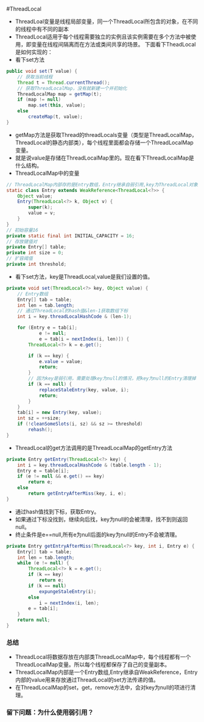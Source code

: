 #ThreadLocal
- ThreadLoal变量是线程局部变量，同一个ThreadLocal所包含的对象，在不同的线程中有不同的副本
- ThreadLocal适用于每个线程需要独立的实例且该实例需要在多个方法中被使用，即变量在线程间隔离而在方法或类间共享的场景。
下面看下TheadLocal是如何实现的：
- 看下set方法
```java
public void set(T value) {
    // 获取当前线程
    Thread t = Thread.currentThread();
    // 获取ThreadLocalMap，没有就新建一个并初始化
    ThreadLocalMap map = getMap(t);
    if (map != null)
        map.set(this, value);
    else
        createMap(t, value);
}
```
- getMap方法是获取Thread的threadLocals变量（类型是ThreadLocalMap，ThreadLocal的静态内部类），每个线程里面都会存储一个ThreadLocalMap变量。
- 就是说value是存储在ThreadLocalMap里的。现在看下ThreadLocalMap是什么结构。
- ThreadLocalMap中的变量
```java
// ThreadLocalMap内部存的是Entry数组，Entry继承自弱引用,key为ThreadLocal对象的弱引用
static class Entry extends WeakReference<ThreadLocal<?>> {
    Object value;
    Entry(ThreadLocal<?> k, Object v) {
        super(k);
        value = v;
    }
}
// 初始容量16
private static final int INITIAL_CAPACITY = 16;
// 存放键值对
private Entry[] table;
private int size = 0;
// 扩容阈值
private int threshold;
```
- 看下set方法，key是ThreadLocal,value是我们设置的值。
```java
private void set(ThreadLocal<?> key, Object value) {
    // Entry数组
    Entry[] tab = table;
    int len = tab.length;
    // 通过ThreadLocal的hash值&len-1获取数组下标
    int i = key.threadLocalHashCode & (len-1);

    for (Entry e = tab[i];
            e != null;
            e = tab[i = nextIndex(i, len)]) {
        ThreadLocal<?> k = e.get();

        if (k == key) {
            e.value = value;
            return;
        }
        // 因为key是弱引用，需要处理key为null的情况，把key为null的Entry清理掉
        if (k == null) {
            replaceStaleEntry(key, value, i);
            return;
        }
    }
    tab[i] = new Entry(key, value);
    int sz = ++size;
    if (!cleanSomeSlots(i, sz) && sz >= threshold)
        rehash();
}
```

- ThreadLocal的get方法调用的是ThreadLocalMap的getEntry方法
```java
private Entry getEntry(ThreadLocal<?> key) {
    int i = key.threadLocalHashCode & (table.length - 1);
    Entry e = table[i];
    if (e != null && e.get() == key)
        return e;
    else
        return getEntryAfterMiss(key, i, e);
}
```
- 通过hash值找到下标，获取Entry。
- 如果通过下标没找到，继续向后找，key为null的会被清理，找不到则返回null。
- 终止条件是e==null,所有e为null后面的key为null的Entry不会被清理。
```java
private Entry getEntryAfterMiss(ThreadLocal<?> key, int i, Entry e) {
    Entry[] tab = table;
    int len = tab.length;
    while (e != null) {
        ThreadLocal<?> k = e.get();
        if (k == key)
            return e;
        if (k == null)
            expungeStaleEntry(i);
        else
            i = nextIndex(i, len);
        e = tab[i];
    }
    return null;
}
```

### 总结
- ThreadLocal将数据存放在内部类ThreadLocalMap中，每个线程都有一个ThreadLocalMap变量。所以每个线程都保存了自己的变量副本。
- ThreadLocalMap内部是一个Entry数组,Entry继承自WeakReference，Entry内部的value用来存放通过ThreadLocal的set方法传递的值。
- 在ThreadLocalMap的set，get，remove方法中，会对key为null的项进行清理。

### 留下问题：为什么使用弱引用？